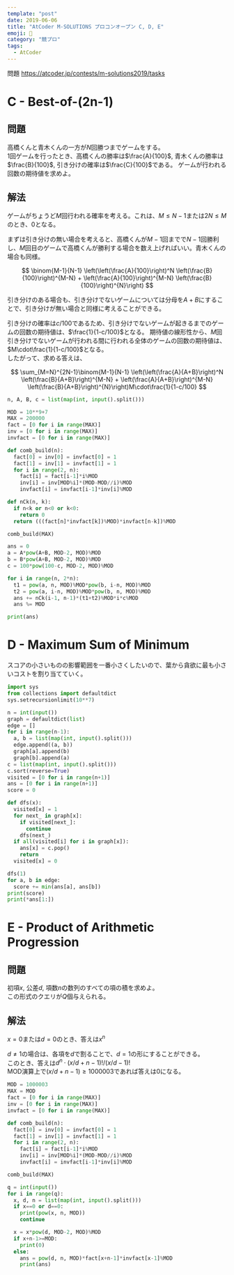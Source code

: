 ```yaml
---
template: "post"
date: 2019-06-06
title: "AtCoder M-SOLUTIONS プロコンオープン C, D, E"
emoji: 🐎
category: "競プロ"
tags:
  - AtCoder
---
```


問題 <https://atcoder.jp/contests/m-solutions2019/tasks>

# C - Best-of-(2n-1)

## 問題

高橋くんと青木くんの一方が$N$回勝つまでゲームをする。  
1回ゲームを行ったとき、高橋くんの勝率は$\frac{A}{100}$, 青木くんの勝率は$\frac{B}{100}$, 引き分けの確率は$\frac{C}{100}$である。
ゲームが行われる回数の期待値を求めよ。

## 解法

ゲームがちょうど$M$回行われる確率を考える。これは、$M\le N-1$または$2N\le M$のとき、$0$となる。

まずは引き分けの無い場合を考えると、高橋くんが$M-1$回までで$N-1$回勝利し、$M$回目のゲームで高橋くんが勝利する場合を数え上げればいい。青木くんの場合も同様。

$$
\binom{M-1}{N-1} \left(\left(\frac{A}{100}\right)^N \left(\frac{B}{100}\right)^{M-N} + \left(\frac{A}{100}\right)^{M-N} \left(\frac{B}{100}\right)^{N}\right)
$$

引き分けのある場合も、引き分けでないゲームについては分母を$A+B$にすることで、引き分けが無い場合と同様に考えることができる。  

引き分けの確率は$c/100$であるため、引き分けでないゲームが起きるまでのゲームの回数の期待値は、$\frac{1}{1-c/100}$となる。
期待値の線形性から、$M$回引き分けでないゲームが行われる間に行われる全体のゲームの回数の期待値は、$M\cdot\frac{1}{1-c/100}$となる。  
したがって、求める答えは、

$$
\sum_{M=N}^{2N-1}\binom{M-1}{N-1} \left(\left(\frac{A}{A+B}\right)^N \left(\frac{B}{A+B}\right)^{M-N} + \left(\frac{A}{A+B}\right)^{M-N} \left(\frac{B}{A+B}\right)^{N}\right)M\cdot\frac{1}{1-c/100}
$$

```python
n, A, B, c = list(map(int, input().split()))

MOD = 10**9+7
MAX = 200000
fact = [0 for i in range(MAX)]
inv = [0 for i in range(MAX)]
invfact = [0 for i in range(MAX)]

def comb_build(n):
  fact[0] = inv[0] = invfact[0] = 1
  fact[1] = inv[1] = invfact[1] = 1
  for i in range(2, n):
    fact[i] = fact[i-1]*i%MOD
    inv[i] = inv[MOD%i]*(MOD-MOD//i)%MOD
    invfact[i] = invfact[i-1]*inv[i]%MOD

def nCk(n, k):
  if n<k or n<0 or k<0:
    return 0
  return (((fact[n]*invfact[k])%MOD)*invfact[n-k])%MOD

comb_build(MAX)

ans = 0
a = A*pow(A+B, MOD-2, MOD)%MOD
b = B*pow(A+B, MOD-2, MOD)%MOD
c = 100*pow(100-c, MOD-2, MOD)%MOD

for i in range(n, 2*n):
  t1 = pow(a, n, MOD)%MOD*pow(b, i-n, MOD)%MOD
  t2 = pow(a, i-n, MOD)%MOD*pow(b, n, MOD)%MOD
  ans += nCk(i-1, n-1)*(t1+t2)%MOD*i*c%MOD
  ans %= MOD

print(ans)
```

# D - Maximum Sum of Minimum

スコアの小さいものの影響範囲を一番小さくしたいので、葉から貪欲に最も小さいコストを割り当てていく。

```python
import sys
from collections import defaultdict
sys.setrecursionlimit(10**7)

n = int(input())
graph = defaultdict(list)
edge = []
for i in range(n-1):
  a, b = list(map(int, input().split()))
  edge.append((a, b))
  graph[a].append(b)
  graph[b].append(a)
c = list(map(int, input().split()))
c.sort(reverse=True)
visited = [0 for i in range(n+1)]
ans = [0 for i in range(n+1)]
score = 0

def dfs(x):
  visited[x] = 1
  for next_ in graph[x]:
    if visited[next_]:
      continue
    dfs(next_)
  if all(visited[i] for i in graph[x]):
    ans[x] = c.pop()
    return
  visited[x] = 0

dfs(1)
for a, b in edge:
  score += min(ans[a], ans[b])
print(score)
print(*ans[1:])
```

# E - Product of Arithmetic Progression

## 問題

初項$x$, 公差$d$, 項数$n$の数列のすべての項の積を求めよ。  
この形式のクエリが$Q$個与えられる。

## 解法

$x=0$または$d=0$のとき、答えは$x^n$

$d\neq 1$の場合は、各項を$d$で割ることで、$d=1$の形にすることができる。  
このとき、答えは$d^n\cdot(x/d+n-1)!/(x/d-1)!$  
MOD演算上で$(x/d+n-1)\ge 1000003$であれば答えは$0$になる。

```python
MOD = 1000003
MAX = MOD
fact = [0 for i in range(MAX)]
inv = [0 for i in range(MAX)]
invfact = [0 for i in range(MAX)]

def comb_build(n):
  fact[0] = inv[0] = invfact[0] = 1
  fact[1] = inv[1] = invfact[1] = 1
  for i in range(2, n):
    fact[i] = fact[i-1]*i%MOD
    inv[i] = inv[MOD%i]*(MOD-MOD//i)%MOD
    invfact[i] = invfact[i-1]*inv[i]%MOD

comb_build(MAX)

q = int(input())
for i in range(q):
  x, d, n = list(map(int, input().split()))
  if x==0 or d==0:
    print(pow(x, n, MOD))
    continue

  x = x*pow(d, MOD-2, MOD)%MOD
  if x+n-1>=MOD:
    print(0)
  else:
    ans = pow(d, n, MOD)*fact[x+n-1]*invfact[x-1]%MOD
    print(ans)
```
